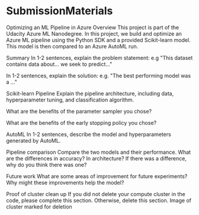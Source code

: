 # SubmissionMaterials

Optimizing an ML Pipeline in Azure
Overview
This project is part of the Udacity Azure ML Nanodegree. In this project, we build and optimize an Azure ML pipeline using the Python SDK and a provided Scikit-learn model. This model is then compared to an Azure AutoML run.

Summary
In 1-2 sentences, explain the problem statement: e.g "This dataset contains data about... we seek to predict..."

In 1-2 sentences, explain the solution: e.g. "The best performing model was a ..."

Scikit-learn Pipeline
Explain the pipeline architecture, including data, hyperparameter tuning, and classification algorithm.

What are the benefits of the parameter sampler you chose?

What are the benefits of the early stopping policy you chose?

AutoML
In 1-2 sentences, describe the model and hyperparameters generated by AutoML.

Pipeline comparison
Compare the two models and their performance. What are the differences in accuracy? In architecture? If there was a difference, why do you think there was one?

Future work
What are some areas of improvement for future experiments? Why might these improvements help the model?

Proof of cluster clean up
If you did not delete your compute cluster in the code, please complete this section. Otherwise, delete this section. Image of cluster marked for deletion
